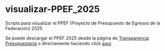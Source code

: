 # visualizar-PPEF_2025
Scripts para visualizar el PPEF (Proyecto de Presupuesto de Egresos de la Federación) 2025

Se puede descargar el PPEF 2025 desde la página de [Transparencia Presupuestaria](https://www.transparenciapresupuestaria.gob.mx/Datos-Abiertos) o directamente haciendo click [aquí](https://www.transparenciapresupuestaria.gob.mx/work/models/PTP/DatosAbiertos/Bases_de_datos_presupuesto/CSV/PPEF_2025.csv).